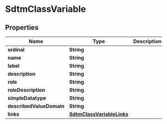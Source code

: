 

# SdtmClassVariable


## Properties

Name | Type | Description | Notes
------------ | ------------- | ------------- | -------------
**ordinal** | **String** |  |  [optional]
**name** | **String** |  |  [optional]
**label** | **String** |  |  [optional]
**description** | **String** |  |  [optional]
**role** | **String** |  |  [optional]
**roleDescription** | **String** |  |  [optional]
**simpleDatatype** | **String** |  |  [optional]
**describedValueDomain** | **String** |  |  [optional]
**links** | [**SdtmClassVariableLinks**](SdtmClassVariableLinks.md) |  |  [optional]



